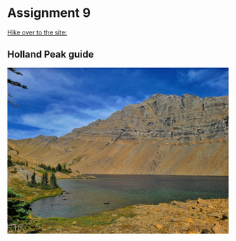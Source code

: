 # Assignment 9
[Hike over to the site:](https://bridgerfiore.github.io/MART341-WebDesign/Assignment_9/)
## Holland Peak guide
![Holland peak](./Images/upper%20rumble%20creek%20lake%20(1).jpg)